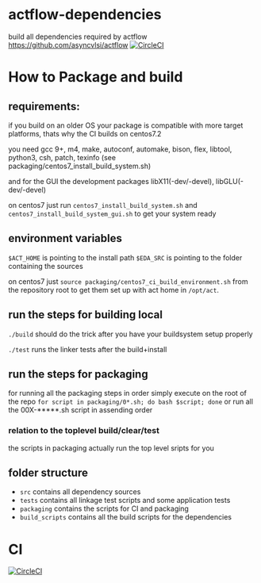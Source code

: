 # actflow-dependencies
build all dependencies required by actflow https://github.com/asyncvlsi/actflow
[![CircleCI](https://dl.circleci.com/status-badge/img/gh/asyncvlsi/actflow-dependencies/tree/main.svg?style=svg)](https://dl.circleci.com/status-badge/redirect/gh/asyncvlsi/actflow-dependencies/tree/main)


# How to Package and build 

## requirements:
if you build on an older OS your package is compatible with more target platforms, thats why the CI builds on centos7.2

you need gcc 9+, m4, make, autoconf, automake, bison, flex, libtool, python3, csh, patch, texinfo (see packaging/centos7_install_build_system.sh)

and for the GUI the development packages libX11(-dev/-devel), libGLU(-dev/-devel)

on centos7 just run `centos7_install_build_system.sh` and `centos7_install_build_system_gui.sh` to get your system ready

## environment variables

`$ACT_HOME` is pointing to the install path
`$EDA_SRC` is pointing to the folder containing the sources

on centos7 just `source packaging/centos7_ci_build_environment.sh` from the repository root to get them set up with act home in `/opt/act`.

## run the steps for building local

`./build` should do the trick after you have your buildsystem setup properly

`./test` runs the linker tests after the build+install

## run the steps for packaging

for running all the packaging steps in order simply execute on the root of the repo
`for script in packaging/0*.sh; do bash $script; done`
or run all the 00X-*****.sh script in assending order

### relation to the toplevel build/clear/test
the scripts in packaging actually run the top level sripts for you

## folder structure

- `src` contains all dependency sources
- `tests` contains all linkage test scripts and some application tests
- `packaging` contains the scripts for CI and packaging
- `build_scripts` contains all the build scripts for the dependencies

# CI
[![CircleCI](https://dl.circleci.com/insights-snapshot/gh/asyncvlsi/actflow-dependencies/main/build/badge.svg?window=60d)](https://app.circleci.com/insights/github/asyncvlsi/actflow-dependencies/workflows/build/overview?branch=main&reporting-window=last-60-days&insights-snapshot=true)